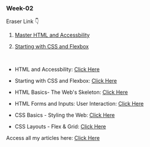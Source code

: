 ### Week-02

Eraser Link 👇

1. [Master HTML and Accessbility](https://app.eraser.io/workspace/aqaTC9ma4qmZ9CDuSriU)

2. [Starting with CSS and Flexbox](https://app.eraser.io/workspace/iZgXlFx51QbosAoxqrUQ) 

<br>

- HTML and Accessbility: [Click Here](https://app.eraser.io/workspace/aqaTC9ma4qmZ9CDuSriU)

- Starting with CSS and Flexbox: [Click Here](https://app.eraser.io/workspace/iZgXlFx51QbosAoxqrUQ)

- HTML Basics- The Web's Skeleton: [Click Here](https://ixraj.hashnode.dev/html-basics-the-webs-skeleton)

- HTML Forms and Inputs: User Interaction: [Click Here](https://ixraj.hashnode.dev/html-forms-and-inputs-guide)

- CSS Basics - Styling the Web: [Click Here]()

- CSS Layouts - Flex & Grid: [Click Here]()

Access all my articles here: [Click Here](https://ixraj.hashnode.dev/)